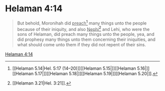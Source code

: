# Helaman 4:14

> But behold, Moronihah did <u>preach</u>[^a] many things unto the people because of their iniquity, and also <u>Nephi</u>[^b] and Lehi, who were the sons of Helaman, did preach many things unto the people, yea, and did prophesy many things unto them concerning their iniquities, and what should come unto them if they did not repent of their sins.

[Helaman 4:14](https://www.churchofjesuschrist.org/study/scriptures/bofm/hel/4?lang=eng&id=p14#p14)


[^a]: [[Helaman 5.14|Hel. 5:17 (14–20)]][[Helaman 5.15|]][[Helaman 5.16|]][[Helaman 5.17|]][[Helaman 5.18|]][[Helaman 5.19|]][[Helaman 5.20|]].  
[^b]: [[Helaman 3.21|Hel. 3:21]].  
